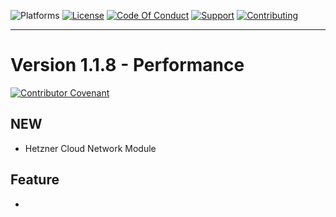 ![Platforms](https://img.shields.io/badge/%20Platforms-Windows%20/%20Linux-blue.svg?style=flat-square")
[![License](https://img.shields.io/badge/%20Licence-MIT-green.svg?style=flat-square)](LICENSE.md)
[![Code Of Conduct](https://img.shields.io/badge/Community-Code%20of%20Conduct-orange.svg?style=flat-squre)](CODE_OF_CONDUCT.md)
[![Support](https://img.shields.io/badge/Community-Support-red.svg?style=flat-square)](SUPPORT.md)
[![Contributing](https://img.shields.io/badge/%20Community-Contribution-yellow.svg?style=flat-square)](CONTRIBUTING.md)

<hr>

# Version 1.1.8 - Performance

[![Contributor Covenant](https://img.shields.io/badge/Contributor%20Covenant-v1.4%20adopted-ff69b4.svg)](CODE_OF_CONDUCT.md)

## NEW

- Hetzner Cloud Network Module

## Feature

- 